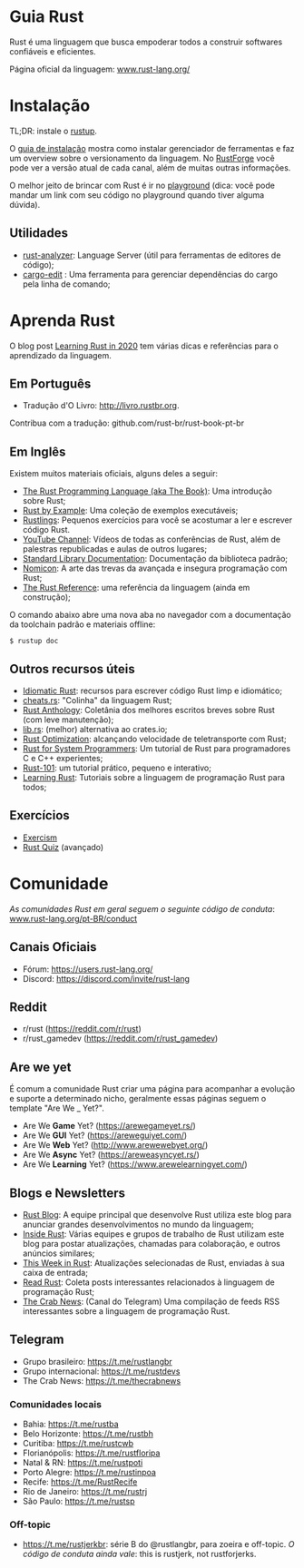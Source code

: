 # Guia Rust

Rust é uma linguagem que busca empoderar todos a construir softwares confiáveis e eficientes.

Página oficial da linguagem: www.rust-lang.org/

# Instalação

TL;DR: instale o [rustup](http://rustup.rs/).

O [guia de instalação](https://www.rust-lang.org/tools/install) mostra como instalar gerenciador de ferramentas e faz um overview sobre o versionamento da linguagem.
No [RustForge](https://forge.rust-lang.org/index.html) você pode ver a versão atual de cada canal, além de muitas outras informações.

O melhor jeito de brincar com Rust é ir no [playground](http://play.rust-lang.org/) (dica: você pode mandar um link com seu código no playground quando tiver alguma dúvida).

## Utilidades

- [rust-analyzer](https://rust-analyzer.github.io/): Language Server (útil para ferramentas de editores de código);
- [cargo-edit](https://github.com/killercup/cargo-edit) : Uma ferramenta para gerenciar dependências do cargo pela linha de comando;

# Aprenda Rust

O blog post [Learning Rust in 2020](https://github.com/pretzelhammer/rust-blog/blob/master/posts/learning-rust-in-2020.md) tem várias dicas e referências para o aprendizado da linguagem.

## Em Português

- Tradução d'O Livro: http://livro.rustbr.org.

Contribua com a tradução: github.com/rust-br/rust-book-pt-br

## Em Inglês

Existem muitos materiais oficiais, alguns deles a seguir:

- [The Rust Programming Language (aka The Book)](https://doc.rust-lang.org/stable/book): Uma introdução sobre Rust;
- [Rust by Example](https://doc.rust-lang.org/rust-by-example): Uma coleção de exemplos executáveis;
- [Rustlings](https://github.com/rust-lang/rustlings): Pequenos exercícios para você se acostumar a ler e escrever código Rust.
- [YouTube Channel](https://www.youtube.com/channel/UCaYhcUwRBNscFNUKTjgPFiA): Vídeos de todas as conferências de Rust, além de palestras republicadas e aulas de outros lugares;
- [Standard Library Documentation](https://doc.rust-lang.org/std/index.html): Documentação da biblioteca padrão;
- [Nomicon](https://doc.rust-lang.org/nomicon): A arte das trevas da avançada e insegura programação com Rust;
- [The Rust Reference](https://doc.rust-lang.org/reference/): uma referência da linguagem (ainda em construção);

O comando abaixo abre uma nova aba no navegador com a documentação da toolchain padrão e materiais offline:

```console
$ rustup doc
```

## Outros recursos úteis

- [Idiomatic Rust](https://github.com/mre/idiomatic-rust): recursos para escrever código Rust limp e idiomático;
- [cheats.rs](https://cheats.rs/): "Colinha" da linguagem Rust;
- [Rust Anthology](https://github.com/brson/rust-anthology): Coletânia dos melhores escritos breves sobre Rust (com leve manutenção);
- [lib.rs](https://lib.rs/): (melhor) alternativa ao crates.io;
- [Rust Optimization](https://gist.github.com/jFransham/369a86eff00e5f280ed25121454acec1): alcançando velocidade de teletransporte com Rust;
- [Rust for System Programmers](https://github.com/nrc/r4cppp): Um tutorial de Rust para programadores C e C++ experientes;
- [Rust-101](https://www.ralfj.de/projects/rust-101/main.html): um tutorial prático, pequeno e interativo;
- [Learning Rust](https://learning-rust.github.io/#): Tutoriais sobre a linguagem de programação Rust para todos;

## Exercícios

- [Exercism](https://exercism.io/tracks/rust)
- [Rust Quiz](https://dtolnay.github.io/rust-quiz) (avançado)

# Comunidade

_As comunidades Rust em geral seguem o seguinte código de conduta_: www.rust-lang.org/pt-BR/conduct

## Canais Oficiais

- Fórum: https://users.rust-lang.org/
- Discord: https://discord.com/invite/rust-lang

## Reddit

- r/rust (https://reddit.com/r/rust)
- r/rust_gamedev (https://reddit.com/r/rust_gamedev)

## Are we yet

É comum a comunidade Rust criar uma página para acompanhar a evolução e suporte a determinado nicho, geralmente essas páginas seguem o template "Are We _ Yet?".

- Are We **Game** Yet? (https://arewegameyet.rs/)
- Are We **GUI** Yet? (https://areweguiyet.com/)
- Are We **Web** Yet? (http://www.arewewebyet.org/)
- Are We **Async** Yet? (https://areweasyncyet.rs/)
- Are We **Learning** Yet? (https://www.arewelearningyet.com/)

## Blogs e Newsletters

- [Rust Blog](https://blog.rust-lang.org/): A equipe principal que desenvolve Rust utiliza este blog para anunciar grandes desenvolvimentos no mundo da linguagem;
- [Inside Rust](https://blog.rust-lang.org/inside-rust/index.html): Várias equipes e grupos de trabalho de Rust utilizam este blog para postar atualizações, chamadas para colaboração, e outros anúncios similares;
- [This Week in Rust](https://this-week-in-rust.org/): Atualizações selecionadas de Rust, enviadas à sua caixa de entrada;
- [Read Rust](https://readrust.net/): Coleta posts interessantes relacionados à linguagem de programação Rust;
- [The Crab News](https://t.me/thecrabnews): (Canal do Telegram) Uma compilação de feeds RSS interessantes sobre a linguagem de programação Rust.

## Telegram

- Grupo brasileiro: https://t.me/rustlangbr
- Grupo internacional: https://t.me/rustdevs
- The Crab News: https://t.me/thecrabnews

### Comunidades locais

- Bahia: https://t.me/rustba
- Belo Horizonte: https://t.me/rustbh
- Curitiba: https://t.me/rustcwb
- Florianópolis: https://t.me/rustfloripa
- Natal & RN: https://t.me/rustpoti
- Porto Alegre: https://t.me/rustinpoa
- Recife: https://t.me/RustRecife
- Rio de Janeiro: https://t.me/rustrj
- São Paulo: https://t.me/rustsp

### Off-topic

- https://t.me/rustjerkbr: série B do @rustlangbr, para zoeira e off-topic. _O código de conduta ainda vale_: this is rustjerk, not rustforjerks.
